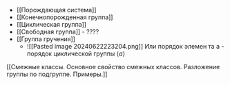 - [[Порождающая система]]
- [[Конечнопорожденная группа]]
- [[Циклическая группа]]
- [[Свободная группа]] - ????
- [[Группа гручения]]
	- ![[Pasted image 20240622223204.png]]
	Или порядок элемен та a - порядок циклической группы $\langle a\rangle$



[[Смежные классы. Основное свойство смежных классов. Разложение группы по подгруппе. Примеры.]]
